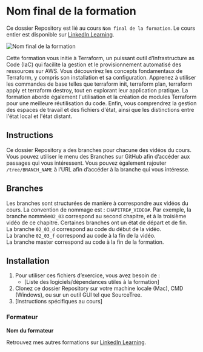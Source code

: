 # Nom final de la formation

Ce dossier Repository est lié au cours `Nom final de la formation`. Le cours entier est disponible sur [LinkedIn Learning][lil-course-url].

![Nom final de la formation][lil-thumbnail-url] 

Cette formation vous initie à Terraform, un puissant outil d’Infrastructure as Code (IaC) qui facilite la gestion et le provisionnement automatisé des ressources sur AWS. Vous découvrirez les concepts fondamentaux de Terraform, y compris son installation et sa configuration. Apprenez à utiliser les commandes de base telles que terraform init, terraform plan, terraform apply et terraform destroy, tout en explorant leur application pratique. La formation aborde également l'utilisation et la création de modules Terraform pour une meilleure réutilisation du code. Enfin, vous comprendrez la gestion des espaces de travail et des fichiers d'état, ainsi que les distinctions entre l'état local et l'état distant.

## Instructions

Ce dossier Repository a des branches pour chacune des vidéos du cours. Vous pouvez utiliser le menu des Branches sur GitHub afin d’accéder aux passages qui vous intéressent. Vous pouvez également rajouter `/tree/BRANCH_NAME` à l’URL afin d’accéder à la branche qui vous intéresse. 

## Branches

Les branches sont structurées de manière à correspondre aux vidéos du cours. La convention de nommage est : `CHAPITRE#_VIDEO#`. Par exemple, la branche nommée`02_03` correspond au second chapitre, et à la troisième vidéo de ce chapitre. Certaines branches ont un état de départ et de fin.  
La branche `02_03_d` correspond au code du début de la vidéo.  
La branche `02_03_f` correspond au code à la fin de la vidéo.  
La branche master correspond au code à la fin de la formation. 

## Installation

1. Pour utiliser ces fichiers d’exercice, vous avez besoin de : 
   - [Liste des logiciels/dépendances utiles à la formation] 
2. Clonez ce dossier Repository sur votre machine locale (Mac), CMD (Windows), ou sur un outil GUI tel que SourceTree. 
3. [Instructions spécifiques au cours] 


### Formateur

**Nom du formateur** 

 Retrouvez mes autres formations sur [LinkedIn Learning][lil-URL-trainer].

[0]: # (Replace these placeholder URLs with actual course URLs)
[lil-course-url]: https://www.linkedin.com/learning/l-essentiel-de-terraform-pour-aws
[lil-thumbnail-url]: https://media.licdn.com/dms/image/v2/D4E0DAQEuScUaxsXvlA/learning-public-crop_675_1200/B4EZTftEPFG0AY-/0/1738919921315?e=2147483647&v=beta&t=XVy7aImnFi1DGQXONHIETX3FkeN7V8GH4aLGjlRtOdQ
[lil-URL-trainer]: https://www.linkedin.com/learning/instructors/samir-lakhdari

[1]: # (End of FR-Instruction ###############################################################################################)
